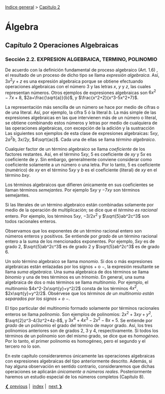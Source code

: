 [Indice general](_index.md) > [Capitulo 2](ch02-00-operaciones-algebraicas.md)

# Álgebra

## Capítulo 2 Operaciones Algebraicas

### Sección 2.2. EXPRESION ALGEBRAICA, TERMINO, POLINOMIO

De acuerdo con la definición fundamental de proceso algebraico (Art. 1.6) , el
resultado de un proceso de dicho tipo se llama *expresión algebraica*. Así,
$3x^2y+z$ es una expresión algebraica porque se obtiene efectuando operaciones
algebraicas con el número $3$ y las letras $x$, $y$ y $z$, las cuales
representan números. Otros ejemplos de expresiones algebraicas son $6x^2-7x+8$,
$2a+\frac{\sqrt{a}}{b}$, y $\frac{x^2+2}{x^3-5x^2+7}$.

La representación más sencilla de un número se hace por medio de cifras o de
una literal. Así, por ejemplo, la cifra $5$ ó la literal $b$. La más simple
de las expresiones algebraicas en las que intervienen más de un número o
literal, se obtiene combinando estos números y letras por medio de cualquiera
de las operaciones algebraicas, con excepción de la adición y la sustracción
Las siguientes son ejemplos de esta clase de expresiones algebraicas: $5xy$,
$2a^2b$, $3x/2y$, $4\sqrt{ac}$. Cada una de ellas se llama *término
algebraico*.

Cualquier factor de un término algebraico se llama *coeficiente* de los
factores restantes. Así, en el término $5xy$, $5$ es coeficiente de $xy$ y
$5x$ es coeficiente de $y$. Sin embargo, generalmente conviene considerar como
coeficiente solamente a un número o una letra. Por lo tanto, $5$ es
coeficiente (numérico) de $xy$ en el término $5xy$ y $b$ es el coeficiente
(literal) de $xy$ en el término $bxy$.

Los términos algebraicos que difieren únicamente en sus coeficientes se llaman
términos *semejantes*. Por ejemplo $5xy$ y $-7xy$ son términos semejantes.

Si las literales de un término algebraico están combinadas solamente por medio
de la operación de multiplicación; se dice que el *término es racional*
entero. Por ejemplo, los términos $5xy$, $-3/2x^2$ y $\sqrt{5}ab^2c^3$ son todos
racionales enteros.

Observamos que los exponentes de un término racional entero son números
enteros y positivos. Se entiende por *grado* de un término racional entero a
la suma de los mencionados exponentes. Por ejemplo, *5xy* es de grado 2,
$\sqrt{5}ab^2c^3$ es de grado 2 y $\sqrt{5}ab^2c^3$ es de grado 6.

Un solo término algebraico se llama *monomio*. Si dos o más expresiones
algebraicas están enlazadas por los signos $+$ o $-$, la expresión
resultante se llama *suma algebraica*. Una suma algebraica de dos términos se
llama *binomio* y una de tres términos es un *trinomio*. En general, una suma
algebraica de dos o más términos se llama *multinomio*. Por ejemplo, el
multinomio $4x^2-2x\sqrt{y}+y^2/2$ consta de los términos $4x^2$,
$2x\sqrt{y}+y^2/2$. Obsérvese que los *términos de un multinomio están separados
por los signos $+$ o $-$*.

El tipo particular del multinomio formado solamente por términos racionales
enteros se llama *polinomio*. Son ejemplos de polinomios: $2x^2+3xy+y^2$,
$\sqrt{2}z^3-4/3z^2+4z-8$, y $3x^4+4x^3-2x^2-8x+5$. Se entiende por *grado* de
un polinomio el grado del término de mayor grado. Así, los tres polinomios
anteriores son de grados 2, 3 y 4, respectivamente. Si todos los términos de un
polinomio son del mismo grado, se dice que es *homogéneo*. Por lo tanto, el
primer polinomio es homogéneo, pero el segundo y el tercero no lo son.

En este capítulo consideraremos únicamente las operaciones algebraicas con
expresiones algebraicas del tipo anteriormente descrito. Además, si hay alguna
observación en sentido contrario, consideraremos que dichas operaciones se
aplicarán *únicamente a números reales*. Posteriormente haremos un estudio
especial de los números completos (Capítulo 8).

[❮ previous](ch02-01-introduccion.md)&nbsp;|&nbsp;
[index](_index.md)&nbsp;|&nbsp;
[next ❯](ch02-03-adicion.md)
